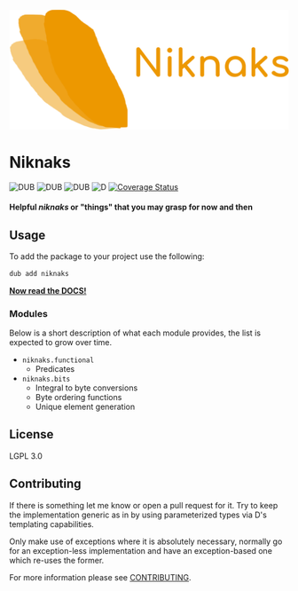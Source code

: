 ![](branding/banner.png)

Niknaks
=======

![DUB](https://img.shields.io/dub/v/niknaks?color=%23c10000ff%20&style=flat-square) ![DUB](https://img.shields.io/dub/dt/niknaks?style=flat-square) ![DUB](https://img.shields.io/dub/l/niknaks?style=flat-square) ![D](https://github.com/deavmi/doap/actions/workflows/d.yml/badge.svg?branch=master) 
[![Coverage Status](https://coveralls.io/repos/github/deavmi/niknaks/badge.svg?branch=master)](https://coveralls.io/github/deavmi/niknaks?branch=master)

#### Helpful _niknaks_ or "things" that you may grasp for now and then

## Usage

To add the package to your project use the following:

```d
dub add niknaks
```

[**Now read the DOCS!**](https://niknaks.dpldocs.info/)

### Modules

Below is a short description of what each module provides, the list
is expected to grow over time.

* `niknaks.functional`
    * Predicates
* `niknaks.bits`
    * Integral to byte conversions
    * Byte ordering functions
    * Unique element generation

## License

LGPL 3.0

## Contributing

If there is something let me know or open a pull request for it. Try
to keep the implementation generic as in by using parameterized types
via D's templating capabilities.

Only make use of exceptions where it is absolutely necessary, normally
go for an exception-less implementation and have an exception-based
one which re-uses the former.

For more information please see [CONTRIBUTING](CONTRIBUTING.md).